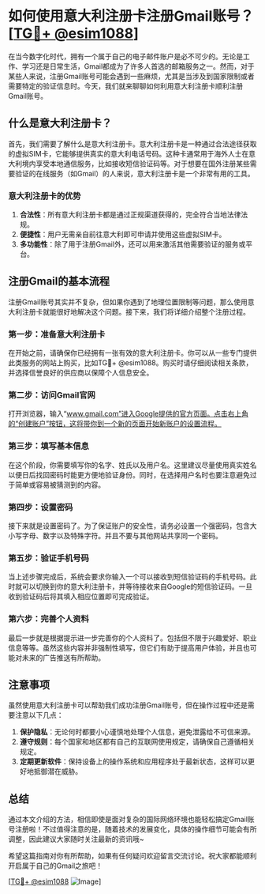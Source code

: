 # 如何使用意大利注册卡注册Gmail账号？[[TG💪+ @esim1088](https://t.me/s/esim1088)]

在当今数字化时代，拥有一个属于自己的电子邮件账户是必不可少的。无论是工作、学习还是日常生活，Gmail都成为了许多人首选的邮箱服务之一。然而，对于某些人来说，注册Gmail账号可能会遇到一些麻烦，尤其是当涉及到国家限制或者需要特定的验证信息时。今天，我们就来聊聊如何利用意大利注册卡顺利注册Gmail账号。

## 什么是意大利注册卡？

首先，我们需要了解什么是意大利注册卡。意大利注册卡是一种通过合法途径获取的虚拟SIM卡，它能够提供真实的意大利电话号码。这种卡通常用于海外人士在意大利境内享受本地通信服务，比如接收短信验证码等。对于想要在国外注册某些需要验证的在线服务（如Gmail）的人来说，意大利注册卡是一个非常有用的工具。

### 意大利注册卡的优势

1. **合法性**：所有意大利注册卡都是通过正规渠道获得的，完全符合当地法律法规。
2. **便捷性**：用户无需亲自前往意大利即可申请并使用这些虚拟SIM卡。
3. **多功能性**：除了用于注册Gmail外，还可以用来激活其他需要验证的服务或平台。

## 注册Gmail的基本流程

注册Gmail账号其实并不复杂，但如果你遇到了地理位置限制等问题，那么使用意大利注册卡就能很好地解决这个问题。接下来，我们将详细介绍整个注册过程。

### 第一步：准备意大利注册卡

在开始之前，请确保你已经拥有一张有效的意大利注册卡。你可以从一些专门提供此类服务的网站上购买，比如TG💪+ @esim1088。购买时请仔细阅读相关条款，并选择信誉良好的供应商以保障个人信息安全。

### 第二步：访问Gmail官网

打开浏览器，输入“www.gmail.com”进入Google提供的官方页面。点击右上角的“创建账户”按钮，这将带你到一个新的页面开始新账户的设置流程。

### 第三步：填写基本信息

在这个阶段，你需要填写你的名字、姓氏以及用户名。这里建议尽量使用真实姓名以便日后找回密码时能更方便地验证身份。同时，在选择用户名时也要注意避免过于简单或容易被猜测到的内容。

### 第四步：设置密码

接下来就是设置密码了。为了保证账户的安全性，请务必设置一个强密码，包含大小写字母、数字以及特殊字符。并且不要与其他网站共享同一个密码。

### 第五步：验证手机号码

当上述步骤完成后，系统会要求你输入一个可以接收到短信验证码的手机号码。此时就可以切换到你的意大利注册卡，并等待接收来自Google的短信验证码。一旦收到验证码后将其填入相应位置即可完成验证。

### 第六步：完善个人资料

最后一步就是根据提示进一步完善你的个人资料了。包括但不限于兴趣爱好、职业信息等等。虽然这些内容并非强制性填写，但它们有助于提高用户体验，并且也可能对未来的广告推送有所帮助。

## 注意事项

虽然使用意大利注册卡可以帮助我们成功注册Gmail账号，但在操作过程中还是需要注意以下几点：

1. **保护隐私**：无论何时都要小心谨慎地处理个人信息，避免泄露给不可信来源。
2. **遵守规则**：每个国家和地区都有自己的互联网使用规定，请确保自己遵循相关规定。
3. **定期更新软件**：保持设备上的操作系统和应用程序处于最新状态，这样可以更好地抵御潜在威胁。

## 总结

通过本文介绍的方法，相信即使是面对复杂的国际网络环境也能轻松搞定Gmail账号注册啦！不过值得注意的是，随着技术的发展变化，具体的操作细节可能会有所调整，因此建议大家随时关注最新的资讯哦~

希望这篇指南对你有所帮助，如果有任何疑问欢迎留言交流讨论。祝大家都能顺利开启属于自己的Gmail之旅吧！

[[TG💪+ @esim1088](https://t.me/s/esim1088) ![Image](https://i.postimg.cc/4NQfJmqS/Snipaste-2025-05-13-00-14-12.png)]